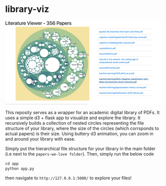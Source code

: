 # library-viz
![alt text](https://github.com/zivepstein/library-viz/blob/master/app/screenshot.png)

This reposity serves as a wrapper for an academic digital library of PDFs. It uses a simple d3 + flask app to visualize and explore the library. It recursively builds a collection of nested circles representing the file structure of your library, where the size of the circles (which corrsponds to actual papers) is their size. Using buttery d3 animation, you can zoom in and around your library with ease. 

Simply put the hierarchical file structure for your library in the main folder (i.e next to the `papers-we-love folder`). Then, simply run the below code

```
cd app
python app.py
```
then navigate to `http://127.0.0.1:5000/` to explore your files! 
